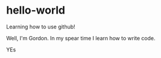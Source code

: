 # hello-world
Learning how to use github! 


Well, I'm Gordon. In my spear time I learn how to write code. 


YEs


